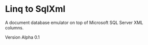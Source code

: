 Linq to SqlXml
==============
A document database emulator on top of Microsoft SQL Server XML columns.

Version Alpha 0.1